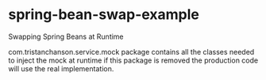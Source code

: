 # spring-bean-swap-example
Swapping Spring Beans at Runtime

com.tristanchanson.service.mock package contains all the classes needed to inject the mock at runtime
if this package is removed the production code will use the real implementation.
